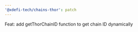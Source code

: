 ```yaml
---
'@xdefi-tech/chains-thor': patch
---
```


Feat: add getThorChainID function to get chain ID dynamically
